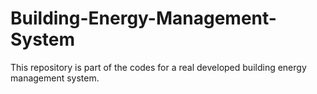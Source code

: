 # Building-Energy-Management-System

This repository is part of the codes for a real developed building energy management system.